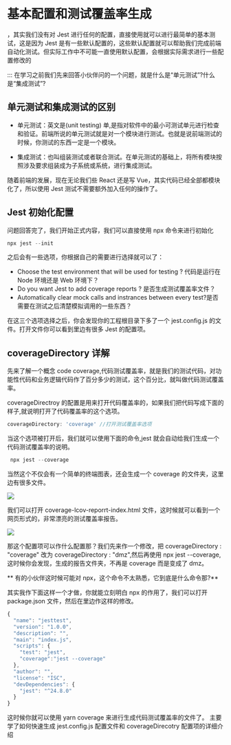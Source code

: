 # 基本配置和测试覆盖率生成

，其实我们没有对 Jest 进行任何的配置，直接使用就可以进行最简单的基本测试，这是因为 Jest 是有一些默认配置的，这些默认配置就可以帮助我们完成前端自动化测试。但实际工作中不可能一直使用默认配置，会根据实际需求进行一些配置修改的

::: 在学习之前我们先来回答小伙伴问的一个问题，就是什么是“单元测试”?什么是“集成测试”?

## 单元测试和集成测试的区别

- 单元测试：英文是(unit testing) 单,是指对软件中的最小可测试单元进行检查和验证。前端所说的单元测试就是对一个模块进行测试。也就是说前端测试的时候，你测试的东西一定是一个模块。

- 集成测试：也叫组装测试或者联合测试。在单元测试的基础上，将所有模块按照涉及要求组装成为子系统或系统，进行集成测试。

随着前端的发展，现在无论我们些 React 还是写 Vue，其实代码已经全部都模块化了，所以使用 Jest 测试不需要额外加入任何的操作了。

## Jest 初始化配置

问题回答完了，我们开始正式内容，我们可以直接使用 npx 命令来进行初始化

```js
npx jest --init
```

之后会有一些选项，你根据自己的需要进行选择就可以了：

- Choose the test environment that will be used for testing ? 代码是运行在 Node 环境还是 Web 环境下？
- Do you want Jest to add coverage reports ? 是否生成测试覆盖率文件？
- Automatically clear mock calls and instrances between every test?是否需要在测试之后清楚模拟调用的一些东西？

在这三个选项选择之后，你会发现你的工程根目录下多了一个 jest.config.js 的文件。打开文件你可以看到里边有很多 Jest 的配置项。

## coverageDirectory 详解

先来了解一个概念 code coverage,代码测试覆盖率，就是我们的测试代码，对功能性代码和业务逻辑代码作了百分多少的测试，这个百分比，就叫做代码测试覆盖率。

coverageDirectroy 的配置是用来打开代码覆盖率的，如果我们把代码写成下面的样子,就说明打开了代码覆盖率的这个选项。

```js
coverageDirectory: 'coverage' //打开测试覆盖率选项
```

当这个选项被打开后，我们就可以使用下面的命令,jest 就会自动给我们生成一个代码测试覆盖率的说明。

```js
 npx jest --coverage
```

当然这个不仅会有一个简单的终端图表，还会生成一个 coverage 的文件夹，这里边有很多文件。

<img src="http://newimg.dmz.com/jestTest2020042701.png"/>

我们可以打开 coverage-lcov-reporrt-index.html 文件，这时候就可以看到一个网页形式的，非常漂亮的测试覆盖率报告。

<img src="http://newimg.dmz.com/jestTest2020042702.png"/>

那这个配置项可以作什么配置那？我们先来作一个修改，把 coverageDirectory : "coverage" 改为 coverageDirectory : "dmz",然后再使用 npx jest --coverage,这时候你会发现，生成的报告文件夹，不再是 coverage 而是变成了 dmz。

** 有的小伙伴这时候可能对 npx，这个命令不太熟悉，它到底是什么命令那?**

其实我作下面这样一个才做，你就能立刻明白 npx 的作用了，我们可以打开 package.json 文件，然后在里边作这样的修改。

```js
{
  "name": "jesttest",
  "version": "1.0.0",
  "description": "",
  "main": "index.js",
  "scripts": {
    "test": "jest",
    "coverage":"jest --coverage"
  },
  "author": "",
  "license": "ISC",
  "devDependencies": {
    "jest": "^24.8.0"
  }
}
```

这时候你就可以使用 yarn coverage 来进行生成代码测试覆盖率的文件了。
主要学了如何快速生成 jest.config.js 配置文件和 coverageDirecotry 配置项的详细介绍
